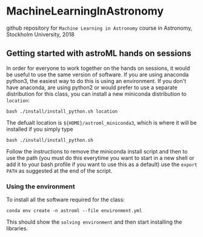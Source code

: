 # MachineLearningInAstronomy
github repository for `Machine Learning in Astronomy` course in Astronomy, Stockholm University, 2018

## Getting started with astroML hands on sessions
In order for everyone to work together on the hands on sessions, it would be useful to use the same version of software. If you are using anaconda python3, the easiest way to do this is using an environment. If you don't have anaconda, are using python2 or would prefer to use a separate distribution for this class, you can install a new miniconda distribution to `location`:
```
bash ./install/install_python.sh location 
```
The defualt location is `${HOME}/astroml_miniconda3`, which is where it will be installed if you simply type
```
bash ./install/install_python.sh
```
Follow the instructions to remove the miniconda install script and then to use the path (you must do this everytime you want to start in a new shell or add it to your bash profile if you want to use this as a default)
use the `export PATH` as suggested at the end of the script.

### Using the environment
To install all the software required for the class:
```
conda env create -n astroml --file environment.yml
``` 
This should show the `solving environment` and then start installing the libraries.
